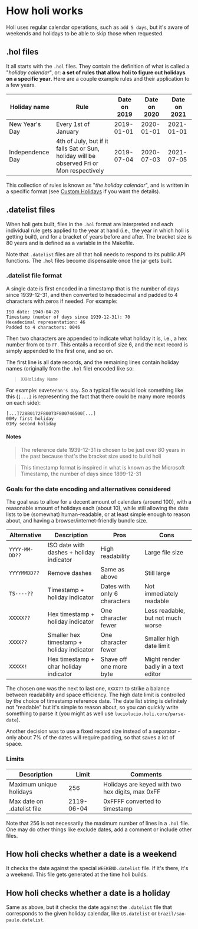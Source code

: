 # How holi works

Holi uses regular calendar operations, such as `add 5 days`, but it's aware of weekends and holidays
to be able to skip those when requested.

## .hol files

It all starts with the `.hol` files. They contain the definition of what is called a "_holiday calendar_",
or: **a set of rules that allow holi to figure out holidays on a specific year**. Here are a couple
example rules and their application to a few years.

| Holiday name     | Rule                                                                                      | Date on 2019 | Date on 2020 | Date on 2021 |
|------------------|-------------------------------------------------------------------------------------------|--------------|--------------|--------------|
| New Year's Day   | Every 1st of January                                                                      | 2019-01-01   | 2020-01-01   | 2021-01-01   |
| Independence Day | 4th of July, but if it falls Sat or Sun, holiday will be observed Fri or Mon respectively | 2019-07-04   | 2020-07-03   | 2021-07-05   |

This collection of rules is known as "_the holiday calendar_", and is written in a specific
format (see [Custom Holidays](https://cljdoc.org/d/io.github.luciolucio/holi/0.13.3/doc/custom-holidays)
if you want the details).

## .datelist files

When holi gets built, files in the `.hol` format are interpreted and each individual rule gets applied
to the year at hand (i.e., the year in which holi is getting built), and for a bracket of years before
and after. The bracket size is 80 years and is defined as a variable in the Makefile.

Note that `.datelist` files are all that holi needs to respond to its public API functions. The `.hol` files
become dispensable once the jar gets built.

### .datelist file format

A single date is first encoded in a timestamp that is the number of days since 1939-12-31, and then converted to
hexadecimal and padded to 4 characters with zeros if needed. For example:

```
ISO date: 1940-04-20
Timestamp (number of days since 1939-12-31): 70
Hexadecimal representation: 46
Padded to 4 characters: 0046
```

Then two characters are appended to indicate what holiday it is, i.e., a hex number from `00` to `FF`.
This entails a record of size 6, and the next record is simply appended to the first one, and so on.

The first line is all date records, and the remaining lines contain holiday names (originally from the `.hol`
file) encoded like so:

> `XXHoliday Name`

For example: `04Veteran's Day`. So a typical file would look something like this (`[...]` is representing
the fact that there could be many more records on each side):

```
[...]728B0172F80073F800746500[...]
00My first holiday
01My second holiday
```

#### Notes

> The reference date 1939-12-31 is chosen to be just over 80 years in the past because that's the bracket size used to
> build holi

> This timestamp format is inspired in what is known as the Microsoft Timestamp, the number of days since 1899-12-31

### Goals for the date encoding and alternatives considered

The goal was to allow for a decent amount of calendars (around 100), with a reasonable amount of
holidays each (about 10), while still allowing the date lists to be (somewhat) human-readable, or
at least simple enough to reason about, and having a browser/internet-friendly bundle size.

| Alternative    | Description                               | Pros                         | Cons                                |
|----------------|-------------------------------------------|------------------------------|-------------------------------------|
| `YYYY-MM-DD??` | ISO date with dashes + holiday indicator  | High readability             | Large file size                     |
| `YYYYMMDD??`   | Remove dashes                             | Same as above                | Still large                         |
| `TS----??`     | Timestamp + holiday indicator             | Dates with only 6 characters | Not immediately readable            |
| `XXXXX??`      | Hex timestamp + holiday indicator         | One character fewer          | Less readable, but not much worse   |
| `XXXX??`       | Smaller hex timestamp + holiday indicator | One character fewer          | Smaller high date limit             |
| `XXXXX!`       | Hex timestamp + char holiday indicator    | Shave off one more byte      | Might render badly in a text editor |

The chosen one was the next to last one, `XXXX??` to strike a balance between readability and space efficiency. The high
date limit is controlled by the choice of timestamp reference date. The date list string is definitely not "readable"
but it's simple to reason about, so you can quickly write something to parse it (you might as well
use `luciolucio.holi.core/parse-date`).

Another decision was to use a fixed record size instead of a separator - only about 7% of the dates will require
padding, so that saves a lot of space.

### Limits

| Description                | Limit      | Comments                                         |
|----------------------------|------------|--------------------------------------------------|
| Maximum unique holidays    | 256        | Holidays are keyed with two hex digits, max 0xFF |
| Max date on .datelist file | 2119-06-04 | 0xFFFF converted to timestamp                    |

Note that 256 is not necessarily the maximum number of lines in a `.hol` file. One may do other things
like exclude dates, add a comment or include other files.

## How holi checks whether a date is a weekend

It checks the date against the special `WEEKEND.datelist` file. If it's there, it's a weekend. This file
gets generated at the time holi builds.

## How holi checks whether a date is a holiday

Same as above, but it checks the date against the `.datelist` file that corresponds to the given holiday
calendar, like `US.datelist` or `brazil/sao-paulo.datelist`.

